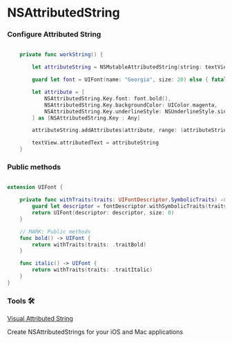 # NSAttributedString

### Configure Attributed String

``` swift

    private func workString() {

        let attributeString = NSMutableAttributedString(string: textView.text)

        guard let font = UIFont(name: "Georgia", size: 20) else { fatalError() }

        let attribute = [
            NSAttributedString.Key.font: font.bold(),
            NSAttributedString.Key.backgroundColor: UIColor.magenta,
            NSAttributedString.Key.underlineStyle: NSUnderlineStyle.single.rawValue
        ] as [NSAttributedString.Key : Any]

        attributeString.addAttributes(attribute, range: (attributeString.string as NSString).range(of: "associated"))

        textView.attributedText = attributeString
    }

```

### Public methods

``` swift

extension UIFont {

    private func withTraits(traits: UIFontDescriptor.SymbolicTraits) -> UIFont {
        guard let descriptor = fontDescriptor.withSymbolicTraits(traits) else { fatalError() }
        return UIFont(descriptor: descriptor, size: 0)
    }

    // MARK: Public methods
    func bold() -> UIFont {
        return withTraits(traits: .traitBold)
    }

    func italic() -> UIFont {
        return withTraits(traits: .traitItalic)
    }
}

```

### Tools 🛠
[Visual Attributed String](https://apps.apple.com/us/app/visual-attributed-string/id954961175)

Create NSAttributedStrings for your iOS and Mac applications
